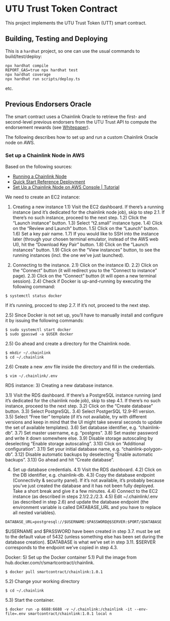 # UTU Trust Token Contract

This project implements the UTU Trust Token (UTT) smart contract. 


## Building, Testing and Deploying

This is a `hardhat` project, so one can use the usual commands to 
build/test/deploy:


```shell
npx hardhat compile
REPORT_GAS=true npx hardhat test
npx hardhat coverage
npx hardhat run scripts/deploy.ts
```
etc.

## Previous Endorsers Oracle

The smart contract uses a Chainlink Oracle to retrieve the first- and 
second-level previous endorsers from the UTU Trust API to compute the 
endorsement rewards (see
[Whitepaper](https://docs.google.com/document/d/1syxWDbJ5Ch0OiMiMfPQ3AWDiyY0Ol4pLJacTvczDo6I/edit?usp=sharing)).

The following describes how to set up and run a custom Chainlink Oracle node 
on AWS.

### Set up a Chainlink Node in AWS

Based on the following sources:

- [Running a Chainlink Node](https://docs.chain.link/docs/running-a-chainlink-node/)
- [Quick Start Reference Deployment](https://aws-quickstart.github.io/quickstart-chainlinklabs-chainlink-node/)
- [Set Up a Chainlink Node on AWS Console | Tutorial](https://www.youtube.com/watch?v=klqQnzBUqUw)

We need to create an EC2 instance:
1) Creating a new instance
   1.1) Visit the EC2 dashboard. If there’s a running instance (and it’s dedicated for the chainlink node job), skip to step 2.1. If there’s no such instance, proceed to the next step.
   1.2) Click the “Launch instance” button.
   1.3) Select “t2.small” instance type.
   1.4) Click on the “Review and Launch” button.
   1.5) Click on the “Launch” button.
   1.6) Set a key pair name.
   1.7) If you would like to SSH into the instance later (through your chosen terminal emulator, instead of the AWS web UI), hit the “Download Key Pair” button.
   1.8) Click on the “Launch instances” button.
   1.9) Click on the “View instances” button, to see the running instances (incl. the one we’ve just launched).

2) Connecting to the instance.
   2.1) Click on the instance ID.
   2.2) Click on the “Connect” button (it will redirect you to the “Connect to instance” page).
   2.3) Click on the “Connect” button (it will open a new terminal session).
   2.4) Check if Docker is up-and-running by executing the following command:

```
$ systemctl status docker
```

If it’s running, procced to step 2.7. If it’s not, proceed to the next step.

2.5) Since Docker is not set up, you’ll have to manually install and configure it by issuing the following commands:

```
$ sudo systemctl start docker
$ sudo gpasswd -a $USER docker
```

2.5) Go ahead and create a directory for the Chainlink node.

```
$ mkdir ~/.chainlink
$ cd ~/.chainlink
```

2.6) Create a new .env file inside the directory and fill in the credentials.

```
$ vim ~/.chainlink/.env
```

RDS instance:
3) Creating a new database instance.

3.1) Visit the RDS dashboard. If there’s a PostgreSQL instance running (and it’s dedicated for the chainlink node job), skip to step 4.1. If there’s no such instance, proceed to the next step.
3.2) Click on the “Create database” button.
3.3) Select PostgreSQL.
3.4) Select PostgerSQL 12.9-R1 version.
3.5) Select “Free tier” template (if it’s not available, try with different versions and keep in mind that the UI might take several seconds to update the set of available templates).
3.6) Set database identifier, e.g. “chainlink-db”.
3.7) Set master username, e.g. “postgres”.
3.8) Set master password and write it down somewhere else.
3.9) Disable storage autoscaling by deselecting “Enable storage autoscaling”.
3.10) Click on “Additional configuration”.
3.11) Set your initial database name, e.g. “chainlink-polygon-db”.
3.12) Disable automatic backups by deselecting “Enable automatic backups”.
3.13) Go ahead and hit “Create database”.

4) Set up database credentials.
   4.1) Visit the RDS dashboard.
   4.2) Click on the DB identifier, e.g. chainlink-db.
   4.3) Copy the database endpoint (Connectivity & security panel). If it’s not available, it’s probably because you’ve just created the database and it has not been fully deployed. Take a short break and give it a few minutes.
   4.4) Connect to the EC2 instance (as described in steps 2.1/2.2./2.3.
   4.5) Edit ~/.chainlink/.env (as described in step 2.6) and update the database endpoint (the environment variable is called DATABASE_URL and you have to replace all nested variables).

```
DATABASE_URL=postgresql://$USERNAME:$PASSWORD@$SERVER:$PORT/$DATABASE
```

$USERNAME and $PASSWORD have been created in step 3.7.
must be set to the default value of 5432 (unless something else has been set during the database creation).
$DATABASE is what we’ve set in step 3.11.
$SERVER corresponds to the endpoint we’ve copied in step 4.3.

Docker:
5) Set up the Docker container
   5.1) Pull the image from hub.docker.com/r/smartcontract/chainlink.

```
$ docker pull smartcontract/chainlink:1.0.1
```

5.2) Change your working directory

```
$ cd ~/.chainlink
```

5.3) Start the container.

```
$ docker run -p 6688:6688 -v ~/.chainlink:/chainlink -it --env-file=.env smartcontract/chainlink:1.0.1 local n
```
